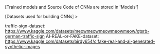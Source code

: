 [Trained models and Source Code of CNNs are stored in 'Models']


[Datasets used for building CNNs] > 

traffic-sign-dataset: https://www.kaggle.com/datasets/meowmeowmeowmeowmeow/gtsrb-german-traffic-sign
AI-REAL-or-FAKE-dataset: https://www.kaggle.com/datasets/birdy654/cifake-real-and-ai-generated-synthetic-images
